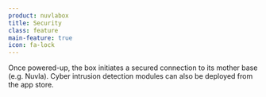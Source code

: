 ```yaml
---
product: nuvlabox
title: Security
class: feature
main-feature: true
icon: fa-lock
---
```


Once powered-up, the box initiates a secured connection to its mother base (e.g. Nuvla). Cyber intrusion detection modules can also be deployed from the app store.
